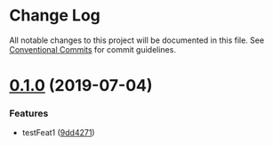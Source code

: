 # Change Log

All notable changes to this project will be documented in this file.
See [Conventional Commits](https://conventionalcommits.org) for commit guidelines.

# [0.1.0](https://github.com/yj7810520113/vue-lerna-webpack4-temp/compare/@mc.gl/test-connect@0.0.8...@mc.gl/test-connect@0.1.0) (2019-07-04)


### Features

* testFeat1 ([9dd4271](https://github.com/yj7810520113/vue-lerna-webpack4-temp/commit/9dd4271))
